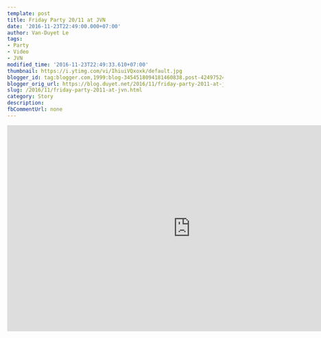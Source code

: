 ```yaml
---
template: post
title: Friday Party 20/11 at JVN
date: '2016-11-23T22:49:00.000+07:00'
author: Van-Duyet Le
tags:
- Party
- Video
- JVN
modified_time: '2016-11-23T22:49:33.610+07:00'
thumbnail: https://i.ytimg.com/vi/IhiuiVQxoxk/default.jpg
blogger_id: tag:blogger.com,1999:blog-3454518094181460838.post-4249752427932670974
blogger_orig_url: https://blog.duyet.net/2016/11/friday-party-2011-at-jvn.html
slug: /2016/11/friday-party-2011-at-jvn.html
category: Story
description: 
fbCommentUrl: none
---
```


<center><iframe allowfullscreen="" frameborder="0" height="480" src="https://www.youtube.com/embed/IhiuiVQxoxk?rel=0" width="853"></iframe></center>